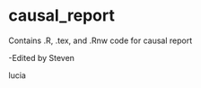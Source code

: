 causal_report
=============

Contains .R, .tex, and .Rnw code for causal report

-Edited by Steven

lucia